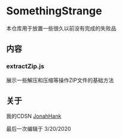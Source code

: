 # SomethingStrange
本仓库用于放置一些很久以前没有完成的失败品
## 内容
### extractZip.js
展示一些解压和压缩等操作ZIP文件的基础方法
## 关于
我的CDSN [JonahHank](https://me.csdn.net/qq_39007641)  
  
最后一次编辑于 3/20/2020
